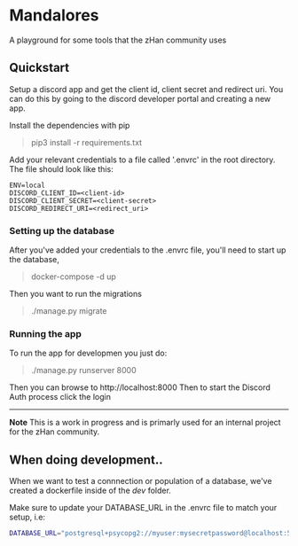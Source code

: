 # Mandalores
A playground for some tools that the zHan community uses

## Quickstart
Setup a discord app and get the client id, client secret and redirect uri. You can do this by going to the discord developer portal and creating a new app.

Install the dependencies with pip
> pip3 install -r requirements.txt

Add your relevant credentials to a file called '.envrc' in the root directory. The file should look like this:
```
ENV=local
DISCORD_CLIENT_ID=<client-id>
DISCORD_CLIENT_SECRET=<client-secret>
DISCORD_REDIRECT_URI=<redirect_uri>
```

### Setting up the database
After you've added your credentials to the .envrc file, you'll need to start up the database,
> docker-compose -d up

Then you want to run the migrations
> ./manage.py migrate

### Running the app
To run the app for developmen you just do:
> ./manage.py runserver 8000

Then you can browse to http://localhost:8000
Then to start the Discord Auth process click the login

---
**Note**
This is a work in progress and is primarly used for an internal project for the zHan community.

## When doing development..
When we want to test a connnection or population of a database, we've created a dockerfile inside of the _dev_ folder.

Make sure to update your DATABASE_URL in the .envrc file to match your setup, i.e:

```bash
DATABASE_URL="postgresql+psycopg2://myuser:mysecretpassword@localhost:5432/mydatabase"
```
